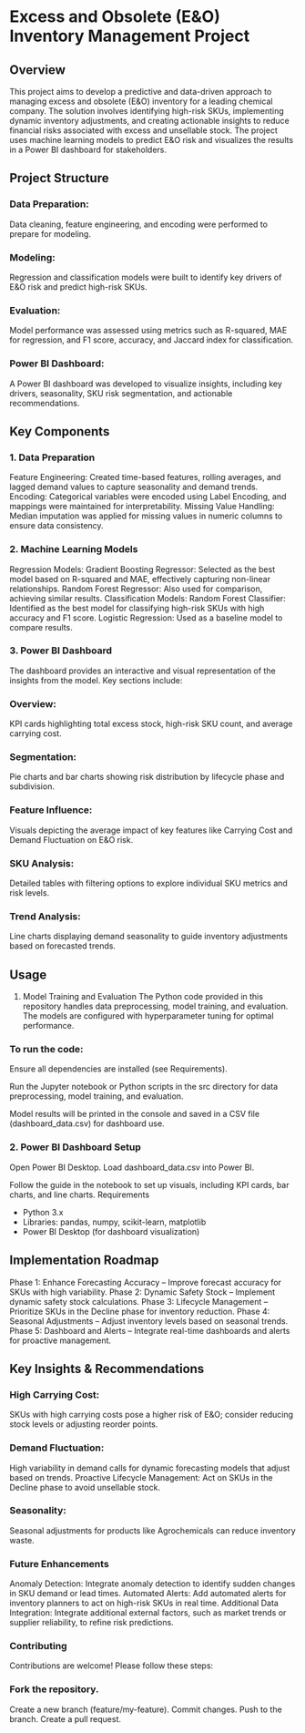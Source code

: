 # Excess and Obsolete (E&O) Inventory Management Project

## Overview

This project aims to develop a predictive and data-driven approach to managing excess and obsolete (E&O) inventory for a leading chemical company. The solution involves identifying high-risk SKUs, implementing dynamic inventory adjustments, and creating actionable insights to reduce financial risks associated with excess and unsellable stock. The project uses machine learning models to predict E&O risk and visualizes the results in a Power BI dashboard for stakeholders.

## Project Structure

### Data Preparation:
Data cleaning, feature engineering, and encoding were performed to prepare for modeling.
### Modeling:
Regression and classification models were built to identify key drivers of E&O risk and predict high-risk SKUs.
### Evaluation:
Model performance was assessed using metrics such as R-squared, MAE for regression, and F1 score, accuracy, and Jaccard index for classification.
### Power BI Dashboard:
A Power BI dashboard was developed to visualize insights, including key drivers, seasonality, SKU risk segmentation, and actionable recommendations.

## Key Components
### 1. Data Preparation
Feature Engineering: Created time-based features, rolling averages, and lagged demand values to capture seasonality and demand trends.
Encoding: Categorical variables were encoded using Label Encoding, and mappings were maintained for interpretability.
Missing Value Handling: Median imputation was applied for missing values in numeric columns to ensure data consistency.
### 2. Machine Learning Models
Regression Models:
Gradient Boosting Regressor: Selected as the best model based on R-squared and MAE, effectively capturing non-linear relationships.
Random Forest Regressor: Also used for comparison, achieving similar results.
Classification Models:
Random Forest Classifier: Identified as the best model for classifying high-risk SKUs with high accuracy and F1 score.
Logistic Regression: Used as a baseline model to compare results.
### 3. Power BI Dashboard
The dashboard provides an interactive and visual representation of the insights from the model. Key sections include:

### Overview:
KPI cards highlighting total excess stock, high-risk SKU count, and average carrying cost.
### Segmentation:
Pie charts and bar charts showing risk distribution by lifecycle phase and subdivision.
### Feature Influence:
Visuals depicting the average impact of key features like Carrying Cost and Demand Fluctuation on E&O risk.
### SKU Analysis:
Detailed tables with filtering options to explore individual SKU metrics and risk levels.
### Trend Analysis:
Line charts displaying demand seasonality to guide inventory adjustments based on forecasted trends.

## Usage
1. Model Training and Evaluation
The Python code provided in this repository handles data preprocessing, model training, and evaluation. The models are configured with hyperparameter tuning for optimal performance.

### To run the code:

Ensure all dependencies are installed (see Requirements).

Run the Jupyter notebook or Python scripts in the src directory for data preprocessing, model training, and evaluation.

Model results will be printed in the console and saved in a CSV file (dashboard_data.csv) for dashboard use.

### 2. Power BI Dashboard Setup
Open Power BI Desktop.
Load dashboard_data.csv into Power BI.

Follow the guide in the notebook to set up visuals, including KPI cards, bar charts, and line charts.
Requirements
- Python 3.x
- Libraries: pandas, numpy, scikit-learn, matplotlib
- Power BI Desktop (for dashboard visualization)

## Implementation Roadmap
Phase 1: Enhance Forecasting Accuracy – Improve forecast accuracy for SKUs with high variability.
Phase 2: Dynamic Safety Stock – Implement dynamic safety stock calculations.
Phase 3: Lifecycle Management – Prioritize SKUs in the Decline phase for inventory reduction.
Phase 4: Seasonal Adjustments – Adjust inventory levels based on seasonal trends.
Phase 5: Dashboard and Alerts – Integrate real-time dashboards and alerts for proactive management.

## Key Insights & Recommendations

### High Carrying Cost:
SKUs with high carrying costs pose a higher risk of E&O; consider reducing stock levels or adjusting reorder points.

### Demand Fluctuation:
High variability in demand calls for dynamic forecasting models that adjust based on trends.
Proactive Lifecycle Management: Act on SKUs in the Decline phase to avoid unsellable stock.

### Seasonality:
Seasonal adjustments for products like Agrochemicals can reduce inventory waste.

### Future Enhancements
Anomaly Detection: Integrate anomaly detection to identify sudden changes in SKU demand or lead times.
Automated Alerts: Add automated alerts for inventory planners to act on high-risk SKUs in real time.
Additional Data Integration: Integrate additional external factors, such as market trends or supplier reliability, to refine risk predictions.

### Contributing
Contributions are welcome! Please follow these steps:

### Fork the repository.
Create a new branch (feature/my-feature).
Commit changes.
Push to the branch.
Create a pull request.
